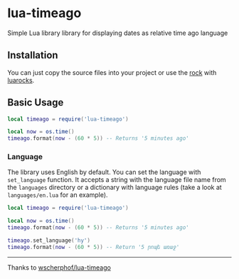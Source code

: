 # lua-timeago
Simple Lua library library for displaying dates as relative time ago language 

## Installation
You can just copy the source files into your project or use the [rock](https://luarocks.org/modules/f-person/lua-timeago) with [luarocks](https://luarocks.org/).

## Basic Usage
```lua
local timeago = require('lua-timeago')

local now = os.time()
timeago.format(now - (60 * 5)) -- Returns '5 minutes ago'
```

### Language
The library uses English by default. You can set the language with `set_language`
function. It accepts a string with the language file name from the `languages`
directory or a dictionary with language rules (take a look at `languages/en.lua` for an example).

```lua
local timeago = require('lua-timeago')

local now = os.time()
timeago.format(now - (60 * 5)) -- Returns '5 minutes ago'

timeago.set_language('hy')
timeago.format(now - (60 * 5)) -- Return '5 րոպե առաջ'
```

---
Thanks to [wscherphof/lua-timeago](https://github.com/wscherphof/lua-timeago)

